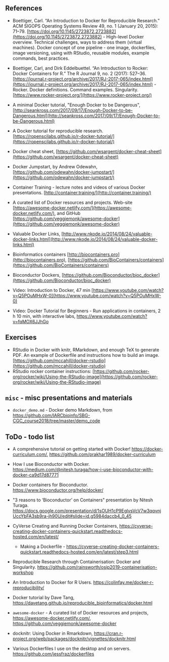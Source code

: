 ## References

- Boettiger, Carl. “An Introduction to Docker for Reproducible Research.” ACM SIGOPS Operating Systems Review 49, no. 1 (January 20, 2015): 71–79. [https://doi.org/10.1145/2723872.2723882](https://doi.org/10.1145/2723872.2723882) - High-level Docker overview. Technical challenges, ways to address them (virtual machines). Docker concept of one pipeline - one image, dockerfiles, image versioning, using with RStudio, reusable modules, example commands, best practices.
- Boettiger, Carl, and Dirk Eddelbuettel. “An Introduction to Rocker: Docker Containers for R.” The R Journal 9, no. 2 (2017): 527–36. [https://journal.r-project.org/archive/2017/RJ-2017-065/index.html](https://journal.r-project.org/archive/2017/RJ-2017-065/index.html) - Rocker. Docker definitions. Command examples. Singularity. [https://www.rocker-project.org/](https://www.rocker-project.org/)

- A minimal Docker tutorial, "Enough Docker to be Dangerous", [http://seankross.com/2017/09/17/Enough-Docker-to-be-Dangerous.html](http://seankross.com/2017/09/17/Enough-Docker-to-be-Dangerous.html)
- A Docker tutorial for reproducible research. [https://ropenscilabs.github.io/r-docker-tutorial/](https://ropenscilabs.github.io/r-docker-tutorial/)
- Docker cheat sheet, [https://github.com/wsargent/docker-cheat-sheet](https://github.com/wsargent/docker-cheat-sheet)
- Docker Jumpstart, by Andrew Odewahn, [https://github.com/odewahn/docker-jumpstart/](https://github.com/odewahn/docker-jumpstart/)
- Container Training - lecture notes and videos of various Docker presentations. [http://container.training/](http://container.training/)
- A curated list of Docker resources and projects. Web-site [https://awesome-docker.netlify.com/](https://awesome-docker.netlify.com/), and GitHub [https://github.com/veggiemonk/awesome-docker](https://github.com/veggiemonk/awesome-docker)
- Valuable Docker Links, [http://www.nkode.io/2014/08/24/valuable-docker-links.html](http://www.nkode.io/2014/08/24/valuable-docker-links.html)
- Bioinformatics containers [http://biocontainers.pro](http://biocontainers.pro), [https://github.com/BioContainers/containers](https://github.com/BioContainers/containers)
- Bioconductor Dockers, [https://github.com/Bioconductor/bioc_docker](https://github.com/Bioconductor/bioc_docker)

- Video: Introduction to Docker, 47 min [https://www.youtube.com/watch?v=Q5POuMHxW-0](https://www.youtube.com/watch?v=Q5POuMHxW-0)

- Video: Docker Tutorial for Beginners - Run applications in containers, 2 h 10 min, with interactive labs, https://www.youtube.com/watch?v=fqMOX6JJhGo

## Exercises

- RStudio in Docker with knitr, RMarkdown, and enough TeX to generate PDF. An example of Dockerfile and instructions how to build an image. [https://github.com/mccahill/docker-rstudio](https://github.com/mccahill/docker-rstudio)
- RStudio rocker container instructions: [https://github.com/rocker-org/rocker/wiki/Using-the-RStudio-image](https://github.com/rocker-org/rocker/wiki/Using-the-RStudio-image)


## `misc` - misc presentations and materials

- `docker_demo.md` - Docker demo Markdown, from https://github.com/IARCbioinfo/SBG-CGC_course2018/tree/master/demo_code


## ToDo - todo list

-  A comprehensive tutorial on getting started with Docker! https://docker-curriculum.com/, https://github.com/prakhar1989/docker-curriculum

- How I use Bioconductor with Docker. https://medium.com/@nitesh.turaga/how-i-use-bioconductor-with-docker-ca9d17d87771

- Docker containers for Bioconductor. https://www.bioconductor.org/help/docker/

- "3 reasons to ‘Bioconductor’ on Containers" presentation by Nitesh Turaga. https://docs.google.com/presentation/d/1sOUH1cP9EglvsVcV7w3qqvnjUccYbFA3sb9ra-jh90U/edit#slide=id.g5984daccb4_0_45

- CyVerse Creating and Running Docker Containers, https://cyverse-creating-docker-containers-quickstart.readthedocs-hosted.com/en/latest/
    - Making a Dockerfile - https://cyverse-creating-docker-containers-quickstart.readthedocs-hosted.com/en/latest/step3.html

- Reproducible Research through Containerisation: Docker and Singularity. https://github.com/rainsworth/osip2019-containerisation-workshop

- An Introduction to Docker for R Users. https://colinfay.me/docker-r-reproducibility/

- Docker tutorial by Dave Tang, https://davetang.github.io/reproducible_bioinformatics/docker.html

- `awesome-docker` - A curated list of Docker resources and projects, https://awesome-docker.netlify.com/, https://github.com/veggiemonk/awesome-docker

- docknitr: Using Docker in Rmarkdown, https://cran.r-project.org/web/packages/docknitr/vignettes/docknitr.html

- Various Dockerfiles I use on the desktop and on servers. https://github.com/jessfraz/dockerfiles
